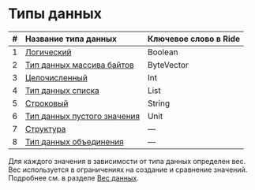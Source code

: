 # Типы данных

| # | Название типа данных | Ключевое слово в Ride |
| :--- | :--- | :--- |
| 1 | [Логический](/ru/ride/data-types/boolean) | Boolean |
| 2 | [Тип данных массива байтов](/ru/ride/data-types/byte-vector) | ByteVector |
| 3 | [Целочисленный](/ru/ride/data-types/int) | Int |
| 4 | [Тип данных списка](/ru/ride/data-types/list) | List |
| 5 | [Строковый](/ru/ride/data-types/string) | String |
| 6 | [Тип данных пустого значения](/ru/ride/data-types/unit) | Unit |
| 7 | [Структура](/ru/ride/structures/) | — |
| 8 | [Тип данных объединения](/ru/ride/data-types/union) | — |

Для каждого значения в зависимости от типа данных определен вес. Вес используется в ограничениях на создание и сравнение значений. Подробнее см. в разделе [Вес данных](/ru/ride/limits/weight).
